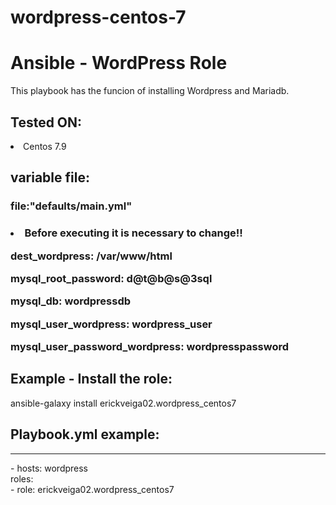 # wordpress-centos-7
<h1> Ansible - WordPress Role </h1>

This playbook has the funcion of installing Wordpress and Mariadb.
</hr>
<h2> Tested ON: </h2>

<li>Centos 7.9</li>
</hr>
<h2>variable file: </h2>
<h3>file:"defaults/main.yml"<h3/>

<li>Before executing it is necessary to change!!</li>

<p>dest_wordpress: /var/www/html</br>

mysql_root_password: d@t@b@s@3sql</br>

mysql_db: wordpressdb</br>

mysql_user_wordpress: wordpress_user</br>

mysql_user_password_wordpress: wordpresspassword</p>

</hr>
<h2>Example - Install the role:</h2>

<a>ansible-galaxy install erickveiga02.wordpress_centos7</a>
</hr>
<h2>Playbook.yml example:</h2>

---
<p>- hosts: wordpress</br>
  roles:</br>
    - role: erickveiga02.wordpress_centos7</p>

